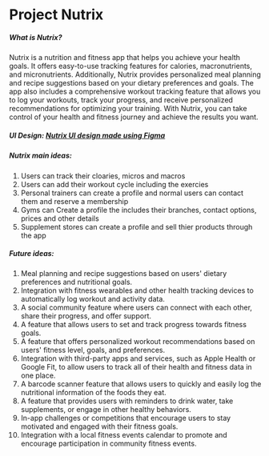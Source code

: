 # Project Nutrix

##### What is Nutrix?

Nutrix is a nutrition and fitness app that helps you achieve your health goals. It offers easy-to-use tracking features for calories, macronutrients, and micronutrients. Additionally, Nutrix provides personalized meal planning and recipe suggestions based on your dietary preferences and goals. The app also includes a comprehensive workout tracking feature that allows you to log your workouts, track your progress, and receive personalized recommendations for optimizing your training. With Nutrix, you can take control of your health and fitness journey and achieve the results you want.

##### UI Design: [Nutrix UI design made using Figma ](https://www.figma.com/file/norzc78V9obTMNsP1yg3k9/Nutrix?type=design&node-id=2:16&t=eCw5JsIhecZ3wbLf-1)

##### Nutrix main ideas:

1.  Users can track their cloaries, micros and macros
2.  Users can add their workout cycle including the exercies
3.  Personal trainers can create a profile and normal users can contact them and reserve a membership
4.  Gyms can Create a profile the includes their branches, contact options, prices and other details
5.  Supplement stores can create a profile and sell thier products through the app

##### Future ideas:

1.  Meal planning and recipe suggestions based on users' dietary preferences and nutritional goals.
2.  Integration with fitness wearables and other health tracking devices to automatically log workout and activity data.
3.  A social community feature where users can connect with each other, share their progress, and offer support.
4.  A feature that allows users to set and track progress towards fitness goals.
5.  A feature that offers personalized workout recommendations based on users' fitness level, goals, and preferences.
6.  Integration with third-party apps and services, such as Apple Health or Google Fit, to allow users to track all of their health and fitness data in one place.
7.  A barcode scanner feature that allows users to quickly and easily log the nutritional information of the foods they eat.
8.  A feature that provides users with reminders to drink water, take supplements, or engage in other healthy behaviors.
9.  In-app challenges or competitions that encourage users to stay motivated and engaged with their fitness goals.
10. Integration with a local fitness events calendar to promote and encourage participation in community fitness events.
